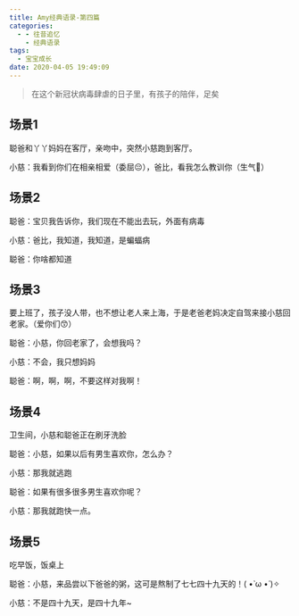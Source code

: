 ```yaml
---
title: Amy经典语录-第四篇
categories:
  - - 往昔追忆
    - 经典语录
tags:
  - 宝宝成长
date: 2020-04-05 19:49:09
---
```


> 在这个新冠状病毒肆虐的日子里，有孩子的陪伴，足矣

## 场景1

聪爸和丫丫妈妈在客厅，亲吻中，突然小慈跑到客厅。

小慈：我看到你们在相亲相爱（委屈😔），爸比，看我怎么教训你（生气🤯）

## 场景2

聪爸：宝贝我告诉你，我们现在不能出去玩，外面有病毒

小慈：爸比，我知道，我知道，是蝙蝠病

聪爸：你啥都知道

## 场景3

要上班了，孩子没人带，也不想让老人来上海，于是老爸老妈决定自驾来接小慈回老家。（爱你们😙）

聪爸：小慈，你回老家了，会想我吗？

小慈：不会，我只想妈妈

聪爸：啊，啊，啊，不要这样对我啊！

## 场景4

卫生间，小慈和聪爸正在刷牙洗脸

聪爸：小慈，如果以后有男生喜欢你，怎么办？

小慈：那我就逃跑

聪爸：如果有很多很多男生喜欢你呢？

小慈：那我就跑快一点。

## 场景5

吃早饭，饭桌上

聪爸：小慈，来品尝以下爸爸的粥，这可是熬制了七七四十九天的！( •̀ ω •́ )✧

小慈：不是四十九天，是四十九年~
